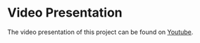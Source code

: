 # Video Presentation

The video presentation of this project can be found on [Youtube](https://youtu.be/_dDJ1Zmqpeg).